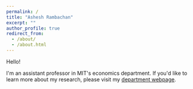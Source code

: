 ```yaml
---
permalink: /
title: "Ashesh Rambachan"
excerpt: ""
author_profile: true
redirect_from: 
  - /about/
  - /about.html
---
```


Hello!

I'm an assistant professor in MIT's economics department. If you'd like to learn more about my research, please visit my [department webpage][department_webpage]. 

[department_webpage]: https://economics.mit.edu/people/faculty/ashesh-rambachan